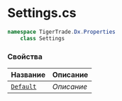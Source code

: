 
# Settings.cs
```csharp
namespace TigerTrade.Dx.Properties  
    class Settings
```

### Свойства
| Название | Описание |
| --- | --- |
| [`Default`](./Свойства/Default.md) | *Описание* |
